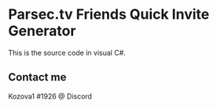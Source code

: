 # Parsec.tv Friends Quick Invite Generator
This is the source code in visual C#.

Contact me
------------------------------------
Kozova1 #1926 @ Discord
